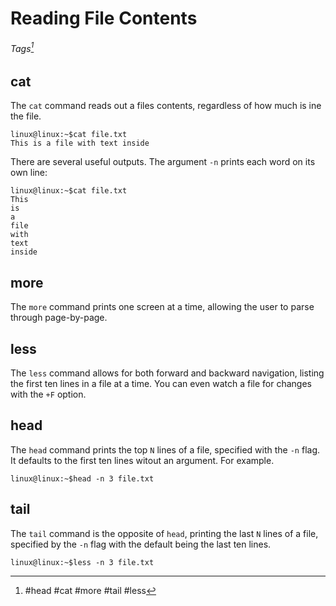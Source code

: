 # Reading File Contents

###### Tags[^1]

[^1]: #head #cat #more #tail #less

## cat

The `cat` command reads out a files contents, regardless of how much is ine the file. 

```
linux@linux:~$cat file.txt
This is a file with text inside
```

There are several useful outputs. The argument `-n` prints each word on its own line:

```
linux@linux:~$cat file.txt
This
is
a
file
with
text
inside
```


## more

The `more` command prints one screen at a time, allowing the user to parse through page-by-page.

## less

The `less` command allows for both forward and backward navigation, listing the first ten lines in a file at a time. You can even watch a file for changes with the `+F` option. 

## head

The `head` command prints the top `N` lines of a file, specified with the `-n` flag. It defaults to the first ten lines witout an argument. For example. 

```
linux@linux:~$head -n 3 file.txt
```

## tail

The `tail` command is the opposite of `head`, printing the last `N` lines of a file, specified by the `-n` flag with the default being the last ten lines. 

```
linux@linux:~$less -n 3 file.txt
```
